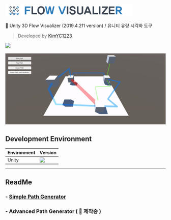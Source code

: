 ![](https://github.com/KimYC1223/UnityFlowVisualizer/blob/main/DocImg/FlowVisualizerLogo.png?raw=true)

🌊 Unity 3D Flow Visualizer (2019.4.2f1 version) / 유니티 유량 시각화 도구 

> Developed by [KimYC1223](https://github.com/KimYC1223)

<a href="https://github.com/KimYC1223/UnityFlowVisualizer/blob/master/LICENSE"><img src="https://img.shields.io/github/license/KimYC1223/UnityFlowVisualizer"></a>

![](https://github.com/KimYC1223/UnityFlowVisualizer/blob/main/DocImg/Demo.gif?raw=true)

## Development Environment

| Environment          | Version                                                      |
| -------------------- | ------------------------------------------------------------ |
| Unity                | <img src="https://img.shields.io/badge/Version-2019.4.2f-orange" align="left"> |           

---

## ReadMe

### - [Simple Path Generator](https://github.com/KimYC1223/UnityFlowVisualizer/wiki/%5BManual%5D-Simple-Path-Generator)
### - Advanced Path Generator ( 🔨 제작중 )
